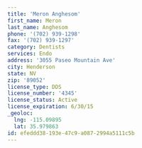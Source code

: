 ```yaml
---
title: 'Meron Anghesom'
first_name: Meron
last_name: Anghesom
phone: '(702) 939-1298'
fax: '(702) 939-1297'
category: Dentists
services: Endo
address: '3055 Paseo Mountain Ave'
city: Henderson
state: NV
zip: '89052'
license_type: DDS
license_number: '4345'
license_status: Active
license_expiration: 6/30/15
_geoloc:
  lng: -115.09895
  lat: 35.979863
id: efeddd38-193e-47c9-a087-2994a5111c5b
---
```

